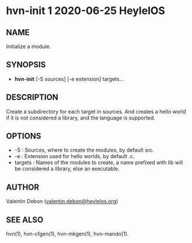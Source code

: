 # hvn-init 1 2020-06-25 HeylelOS

## NAME
Initialize a module.

## SYNOPSIS
- **hvn-init** [-S sources] [-e extension] targets...

## DESCRIPTION
Create a subdirectory for each target in sources. And creates a hello world if it is not considered a library, and the language is supported.

## OPTIONS
- -S : Sources, where to create the modules, by default src.
- -e : Extension used for hello worlds, by default .c.
- targets : Names of the modules to create, a name prefixed with lib will be considered a library, else an executable.

## AUTHOR
Valentin Debon (valentin.debon@heylelos.org)

## SEE ALSO
hvn(1), hvn-cfgen(1), hvn-mkgen(1), hvn-mando(1).

